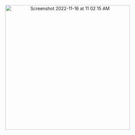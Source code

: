 
<p align="center">
<img width="393" alt="Screenshot 2022-11-16 at 11 02 15 AM" src="https://user-images.githubusercontent.com/90863360/202092390-7bfa3a44-e369-4be3-b85b-78997b58c47d.png">
</p>
